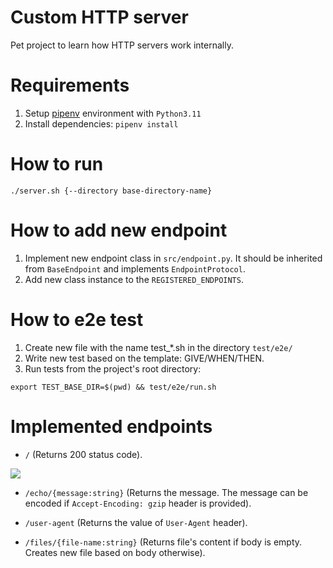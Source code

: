 # Custom HTTP server
Pet project to learn how HTTP servers work internally.




# Requirements
1. Setup [pipenv](https://pipenv.pypa.io/en/latest/) environment with `Python3.11`
2. Install dependencies: `pipenv install`


# How to run
```shell
./server.sh {--directory base-directory-name}
```


# How to add new endpoint
1. Implement new endpoint class in `src/endpoint.py`. It should be inherited from `BaseEndpoint` and implements `EndpointProtocol`.
2. Add new class instance to the `REGISTERED_ENDPOINTS`.


# How to e2e test
1. Create new file with the name test_*.sh in the directory `test/e2e/`
2. Write new test based on the template: GIVE/WHEN/THEN.
3. Run tests from the project's root directory:
```shell
export TEST_BASE_DIR=$(pwd) && test/e2e/run.sh
```


# Implemented endpoints
- `/` (Returns 200 status code).

![](demo/root.gif)

- `/echo/{message:string}` (Returns the message. The message can be encoded if `Accept-Encoding: gzip` header is provided).


- `/user-agent` (Returns the value of `User-Agent` header).


- `/files/{file-name:string}` (Returns file's content if body is empty. Creates new file based on body otherwise).
